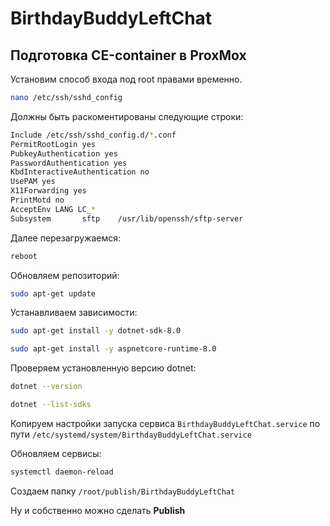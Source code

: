 # BirthdayBuddyLeftChat

## Подготовка СЕ-container в ProxMox
Установим способ входа под root правами временно.

```bash
nano /etc/ssh/sshd_config
```

Должны быть раскоментированы следующие строки:

```bash
Include /etc/ssh/sshd_config.d/*.conf
PermitRootLogin yes
PubkeyAuthentication yes
PasswordAuthentication yes
KbdInteractiveAuthentication no
UsePAM yes
X11Forwarding yes
PrintMotd no
AcceptEnv LANG LC_*
Subsystem       sftp    /usr/lib/openssh/sftp-server
```

Далее перезагружаемся:

```bash
reboot
```

Обновляем репозиторий:

```bash
sudo apt-get update
```

Устанавливаем зависимости:

```bash
sudo apt-get install -y dotnet-sdk-8.0

sudo apt-get install -y aspnetcore-runtime-8.0
```

Проверяем установленную версию dotnet:

```bash
dotnet --version

dotnet --list-sdks
```

Копируем настройки запуска сервиса ```BirthdayBuddyLeftChat.service``` по пути ```/etc/systemd/system/BirthdayBuddyLeftChat.service```

Обновляем сервисы:

```bash
systemctl daemon-reload
```

Создаем папку ```/root/publish/BirthdayBuddyLeftChat```

Ну и собственно можно сделать **Publish**